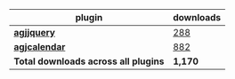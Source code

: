plugin|downloads
------|----------
[**agjjquery**](https://www.npmjs.com/package/agjjquery)|[288](https://www.npmjs.com/package/agjjquery)
[**agjcalendar**](https://www.npmjs.com/package/agjcalendar)|[882](https://www.npmjs.com/package/agjcalendar)
**Total downloads across all plugins**|**1,170**
